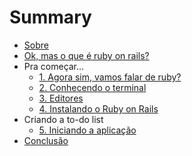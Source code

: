 # Summary

* [Sobre](README.md)
* [Ok, mas o que é ruby on rails?](ruby-on-rails.md)
* Pra começar...
  * [1. Agora sim, vamos falar de ruby?](1_ruby.md)
  * [2. Conhecendo o terminal](2_terminal.md)
  * [3. Editores](3_editores.md)
  * [4. Instalando o Ruby on Rails](4_instalacao.md)
* Criando a to-do list
  * [5. Iniciando a aplicação](5_iniciando_a_aplicacao.md)
* [Conclusão](conclusao.md)
